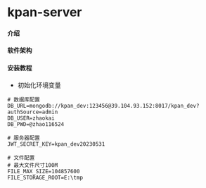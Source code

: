 # kpan-server

#### 介绍

#### 软件架构


#### 安装教程

- 初始化环境变量
```
# 数据库配置
DB_URL=mongodb://kpan_dev:123456@39.104.93.152:8017/kpan_dev?authSource=admin
DB_USER=zhaokai
DB_PWD=@zhao116524

# 服务器配置
JWT_SECRET_KEY=kpan_dev20230531

# 文件配置
# 最大文件尺寸100M
FILE_MAX_SIZE=104857600
FILE_STORAGE_ROOT=E:\tmp
```